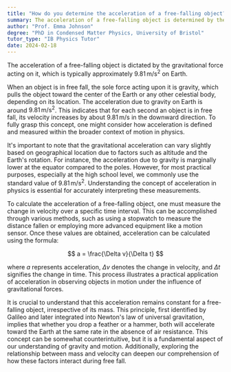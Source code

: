 ```yaml
---
title: "How do you determine the acceleration of a free-falling object?"
summary: The acceleration of a free-falling object is determined by the gravitational force acting on it, typically $9.81 \, \text{m/s}^2$ on Earth.
author: "Prof. Emma Johnson"
degree: "PhD in Condensed Matter Physics, University of Bristol"
tutor_type: "IB Physics Tutor"
date: 2024-02-18
---
```


The acceleration of a free-falling object is dictated by the gravitational force acting on it, which is typically approximately $9.81 \, \text{m/s}^2$ on Earth.

When an object is in free fall, the sole force acting upon it is gravity, which pulls the object toward the center of the Earth or any other celestial body, depending on its location. The acceleration due to gravity on Earth is around $9.81 \, \text{m/s}^2$. This indicates that for each second an object is in free fall, its velocity increases by about $9.81 \, \text{m/s}$ in the downward direction. To fully grasp this concept, one might consider how acceleration is defined and measured within the broader context of motion in physics.

It's important to note that the gravitational acceleration can vary slightly based on geographical location due to factors such as altitude and the Earth's rotation. For instance, the acceleration due to gravity is marginally lower at the equator compared to the poles. However, for most practical purposes, especially at the high school level, we commonly use the standard value of $9.81 \, \text{m/s}^2$. Understanding the concept of acceleration in physics is essential for accurately interpreting these measurements.

To calculate the acceleration of a free-falling object, one must measure the change in velocity over a specific time interval. This can be accomplished through various methods, such as using a stopwatch to measure the distance fallen or employing more advanced equipment like a motion sensor. Once these values are obtained, acceleration can be calculated using the formula:

$$ a = \frac{\Delta v}{\Delta t} $$

where $a$ represents acceleration, $\Delta v$ denotes the change in velocity, and $\Delta t$ signifies the change in time. This process illustrates a practical application of acceleration in observing objects in motion under the influence of gravitational forces.

It is crucial to understand that this acceleration remains constant for a free-falling object, irrespective of its mass. This principle, first identified by Galileo and later integrated into Newton's law of universal gravitation, implies that whether you drop a feather or a hammer, both will accelerate toward the Earth at the same rate in the absence of air resistance. This concept can be somewhat counterintuitive, but it is a fundamental aspect of our understanding of gravity and motion. Additionally, exploring the relationship between mass and velocity can deepen our comprehension of how these factors interact during free fall.
    